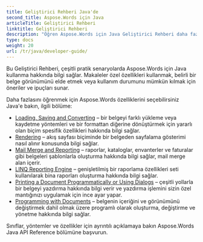 ```yaml
---
title: Geliştirici Rehberi Java'de
second_title: Aspose.Words için Java
articleTitle: Geliştirici Rehberi
linktitle: Geliştirici Rehberi
description: "Öğren Aspose.Words için Java Geliştirici Rehberi daha fazla kullanım durumu, ipuçları ve teknik ayrıntılar."
type: docs
weight: 20
url: /tr/java/developer-guide/
---
```


Bu Geliştirici Rehberi, çeşitli pratik senaryolarda Aspose.Words için Java kullanma hakkında bilgi sağlar. Makaleler özel özellikleri kullanmak, belirli bir belge görünümünü elde etmek veya kullanım durumunu mümkün kılmak için öneriler ve ipuçları sunar.

Daha fazlasını öğrenmek için Aspose.Words özelliklerini seçebilirsiniz Java'e bakın, ilgili bölüme:

- [Loading, Saving and Converting](/words/java/loading-saving-and-converting/) – bir belgeyi farklı yükleme veya kaydetme yöntemleri ve bir formattan diğerine dönüştürmek için yararlı olan biçim spesifik özellikleri hakkında bilgi sağlar.
- [Rendering](/words/java/rendering/) – akış sayfası biçiminde bir belgeden sayfalama gösterimi nasıl alınır konusunda bilgi sağlar.
- [Mail Merge and Reporting](/words/java/mail-merge-and-reporting/) – raporlar, kataloglar, envanterler ve faturalar gibi belgeleri şablonlarla oluşturma hakkında bilgi sağlar, mail merge alan içerir.
- [LINQ Reporting Engine](/words/java/linq-reporting-engine/) – genişletilmiş bir raporlama özellikleri seti kullanılarak bina raporları oluşturma hakkında bilgi sağlar.
- [Printing a Document Programmatically or Using Dialogs](/words/java/print-a-document-programmatically-or-using-dialogs/) – çeşitli yollarla bir belgeyi yazdırma hakkında bilgi verir ve yazdırma işlemini sizin özel mantığınızı uygulamak için ince ayar yapar.
- [Programming with Documents](/words/java/programming-with-documents/) – belgenin içeriğini ve görünümünü değiştirmek dahil olmak üzere programlı olarak oluşturma, değiştirme ve yönetme hakkında bilgi sağlar.

Sınıflar, yöntemler ve özellikler için ayrıntılı açıklamaya bakın Aspose.Words Java API Reference bölümüne başvurun.
